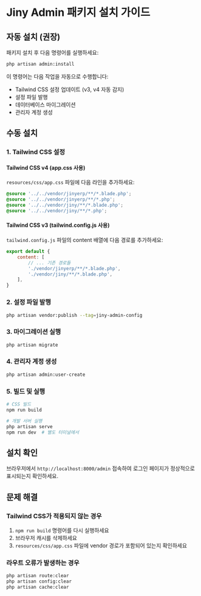 # Jiny Admin 패키지 설치 가이드

## 자동 설치 (권장)

패키지 설치 후 다음 명령어를 실행하세요:

```bash
php artisan admin:install
```

이 명령어는 다음 작업을 자동으로 수행합니다:
- Tailwind CSS 설정 업데이트 (v3, v4 자동 감지)
- 설정 파일 발행
- 데이터베이스 마이그레이션
- 관리자 계정 생성

## 수동 설치

### 1. Tailwind CSS 설정

#### Tailwind CSS v4 (app.css 사용)
`resources/css/app.css` 파일에 다음 라인을 추가하세요:

```css
@source '../../vendor/jinyerp/**/*.blade.php';
@source '../../vendor/jinyerp/**/*.php';
@source '../../vendor/jiny/**/*.blade.php';
@source '../../vendor/jiny/**/*.php';
```

#### Tailwind CSS v3 (tailwind.config.js 사용)
`tailwind.config.js` 파일의 content 배열에 다음 경로를 추가하세요:

```javascript
export default {
    content: [
        // ... 기존 경로들
        './vendor/jinyerp/**/*.blade.php',
        './vendor/jiny/**/*.blade.php',
    ],
}
```

### 2. 설정 파일 발행

```bash
php artisan vendor:publish --tag=jiny-admin-config
```

### 3. 마이그레이션 실행

```bash
php artisan migrate
```

### 4. 관리자 계정 생성

```bash
php artisan admin:user-create
```

### 5. 빌드 및 실행

```bash
# CSS 빌드
npm run build

# 개발 서버 실행
php artisan serve
npm run dev  # 별도 터미널에서
```

## 설치 확인

브라우저에서 `http://localhost:8000/admin` 접속하여 로그인 페이지가 정상적으로 표시되는지 확인하세요.

## 문제 해결

### Tailwind CSS가 적용되지 않는 경우

1. `npm run build` 명령어를 다시 실행하세요
2. 브라우저 캐시를 삭제하세요
3. `resources/css/app.css` 파일에 vendor 경로가 포함되어 있는지 확인하세요

### 라우트 오류가 발생하는 경우

```bash
php artisan route:clear
php artisan config:clear
php artisan cache:clear
```